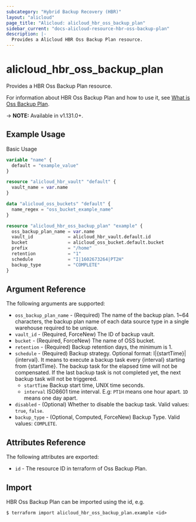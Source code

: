 ```yaml
---
subcategory: "Hybrid Backup Recovery (HBR)"
layout: "alicloud"
page_title: "Alicloud: alicloud_hbr_oss_backup_plan"
sidebar_current: "docs-alicloud-resource-hbr-oss-backup-plan"
description: |-
  Provides a Alicloud HBR Oss Backup Plan resource.
---
```


# alicloud\_hbr\_oss\_backup\_plan

Provides a HBR Oss Backup Plan resource.

For information about HBR Oss Backup Plan and how to use it, see [What is Oss Backup Plan](https://www.alibabacloud.com/help/doc-detail/130040.htm).

-> **NOTE:** Available in v1.131.0+.

## Example Usage

Basic Usage

```terraform
variable "name" {
  default = "example_value"
}

resource "alicloud_hbr_vault" "default" {
  vault_name = var.name
}

data "alicloud_oss_buckets" "default" {
  name_regex = "oss_bucket_example_name"
}

resource "alicloud_hbr_oss_backup_plan" "example" {
  oss_backup_plan_name = var.name
  vault_id             = alicloud_hbr_vault.default.id
  bucket               = alicloud_oss_bucket.default.bucket
  prefix               = "/home"
  retention            = "1"
  schedule             = "I|1602673264|PT2H"
  backup_type          = "COMPLETE"
}
```

## Argument Reference

The following arguments are supported:

* `oss_backup_plan_name` - (Required) The name of the backup plan. 1~64 characters, the backup plan name of each data source type in a single warehouse required to be unique.
* `vault_id` - (Required, ForceNew) The ID of backup vault.
* `bucket` - (Required, ForceNew) The name of OSS bucket.
* `retention` - (Required) Backup retention days, the minimum is 1.
* `schedule` - (Required) Backup strategy. Optional format: I|{startTime}|{interval}. It means to execute a backup task every {interval} starting from {startTime}. The backup task for the elapsed time will not be compensated. If the last backup task is not completed yet, the next backup task will not be triggered.
    * `startTime` Backup start time, UNIX time seconds.
    * `interval` ISO8601 time interval. E.g: `PT1H` means one hour apart. `1D` means one day apart.
* `disabled` - (Optional) Whether to disable the backup task. Valid values: `true`, `false`.
* `backup_type` - (Optional, Computed, ForceNew) Backup Type. Valid values: `COMPLETE`.


## Attributes Reference

The following attributes are exported:

* `id` - The resource ID in terraform of Oss Backup Plan.

## Import

HBR Oss Backup Plan can be imported using the id, e.g.

```
$ terraform import alicloud_hbr_oss_backup_plan.example <id>
```
